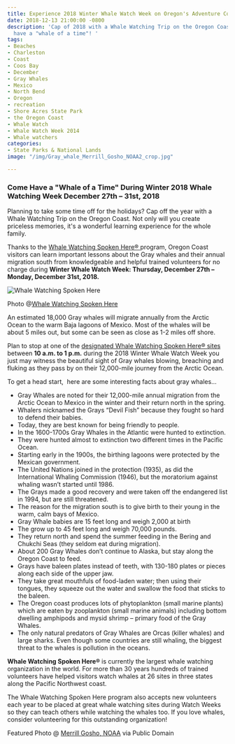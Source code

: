 ```yaml
---
title: Experience 2018 Winter Whale Watch Week on Oregon's Adventure Coast
date: 2018-12-13 21:00:00 -0800
description: 'Cap of 2018 with a Whale Watching Trip on the Oregon Coast! You''ll
  have a "whale of a time"! '
tags:
- Beaches
- Charleston
- Coast
- Coos Bay
- December
- Gray Whales
- Mexico
- North Bend
- Oregon
- recreation
- Shore Acres State Park
- the Oregon Coast
- Whale Watch
- Whale Watch Week 2014
- Whale watchers
categories:
- State Parks & National Lands
image: "/img/Gray_whale_Merrill_Gosho_NOAA2_crop.jpg"

---
```

### **Come Have a "Whale of a Time" During Winter 2018 Whale Watching Week December 27th – 31st, 2018**

Planning to take some time off for the holidays? Cap off the year with a Whale Watching Trip on the Oregon Coast. Not only will you create priceless memories, it's a wonderful learning experience for the whole family.

Thanks to the [Whale Watching Spoken Here® ](https://oregonstateparks.org/index.cfm?do=thingstodo.dsp_whalewatching)program, Oregon Coast visitors can learn important lessons about the Gray whales and their annual migration south from knowledgeable and helpful trained volunteers for no charge during **Winter Whale Watch Week: Thursday, December 27th – Monday, December 31st, 2018.**

![Whale Watching Spoken Here](/img/breach.jpg "Whale Watching Spoken Here")

Photo @[Whale Watching Spoken Here ](https://whalespoken.wordpress.com/)

An estimated 18,000 Gray whales will migrate annually from the Arctic Ocean to the warm Baja lagoons of Mexico. Most of the whales will be about 5 miles out, but some can be seen as close as 1-2 miles off shore.

Plan to stop at one of the [designated Whale Watching Spoken Here® sites](https://www.google.com/maps/d/viewer?hl=en&t=m&msa=0&z=7&source=embed&ie=UTF8&mid=zweC21xpv7NQ.krK2xC0y40W4)  between **10 a.m. to 1 p.m.** during the 2018 Winter Whale Watch Week you just may witness the beautiful sight of Gray whales blowing, breaching and fluking as they pass by on their 12,000-mile journey from the Arctic Ocean.

To get a head start,  here are some interesting facts about gray whales…

* Gray Whales are noted for their 12,000-mile annual migration from the Arctic Ocean to Mexico in the winter and their return north in the spring.
* Whalers nicknamed the Grays “Devil Fish” because they fought so hard to defend their babies.
* Today, they are best known for being friendly to people.
* In the 1600-1700s Gray Whales in the Atlantic were hunted to extinction.
* They were hunted almost to extinction two different times in the Pacific Ocean.
* Starting early in the 1900s, the birthing lagoons were protected by the Mexican government.
* The United Nations joined in the protection (1935), as did the International Whaling Commission (1946), but the moratorium against whaling wasn’t started until 1986.
* The Grays made a good recovery and were taken off the endangered list in 1994, but are still threatened.
* The reason for the migration south is to give birth to their young in the warm, calm bays of Mexico.
* Gray Whale babies are 15 feet long and weigh 2,000 at birth
* The grow up to 45 feet long and weigh 70,000 pounds.
* They return north and spend the summer feeding in the Bering and Chukchi Seas (they seldom eat during migration).
* About 200 Gray Whales don’t continue to Alaska, but stay along the Oregon Coast to feed.
* Grays have baleen plates instead of teeth, with 130-180 plates or pieces along each side of the upper jaw.
* They take great mouthfuls of food-laden water; then using their tongues, they squeeze out the water and swallow the food that sticks to the baleen.
* The Oregon coast produces lots of phytoplankton (small marine plants) which are eaten by zooplankton (small marine animals) including bottom dwelling amphipods and mysid shrimp – primary food of the Gray Whales.
* The only natural predators of Gray Whales are Orcas (killer whales) and large sharks. Even though some countries are still whaling, the biggest threat to the whales is pollution in the oceans.

**Whale Watching Spoken Here®** is currently the largest whale watching organization in the world. For more than 30 years hundreds of trained volunteers have helped visitors watch whales at 26 sites in three states along the Pacific Northwest coast.

The Whale Watching Spoken Here program also accepts new volunteers each year to be placed at great whale watching sites during Watch Weeks so they can teach others while watching the whales too. If you love whales, consider volunteering for this outstanding organization!

Featured Photo @ [Merrill Gosho, NOAA](http://www.nmfs.noaa.gov/pr/species/mammals/cetaceans/graywhale.htm) via Public Domain